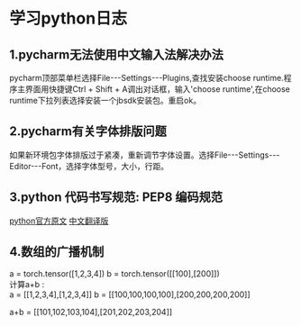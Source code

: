 # 学习python日志
## 1.pycharm无法使用中文输入法解决办法
pycharm顶部菜单栏选择File---Settings---Plugins,查找安装choose runtime.程序主界面用快捷键Ctrl + Shift + A调出对话框，输入'choose runtime',在choose runtime下拉列表选择安装一个jbsdk安装包。重启ok。
## 2.pycharm有关字体排版问题
如果新环境包字体排版过于紧凑，重新调节字体设置。选择File---Settings---Editor---Font，选择字体型号，大小，行距。
## 3.python 代码书写规范: PEP8 编码规范
[python官方原文](https://legacy.python.org/dev/peps/pep-0008/)
[中文翻译版](https://blog.csdn.net/ratsniper/article/details/78954852)
## 4.数组的广播机制
a = torch.tensor([1,2,3,4])   b = torch.tensor([[100],[200]])    
计算a+b :    
a = [[1,2,3,4],[1,2,3,4]]     b = [[100,100,100,100],[200,200,200,200]]   

a+b = [[101,102,103,104],[201,202,203,204]]
